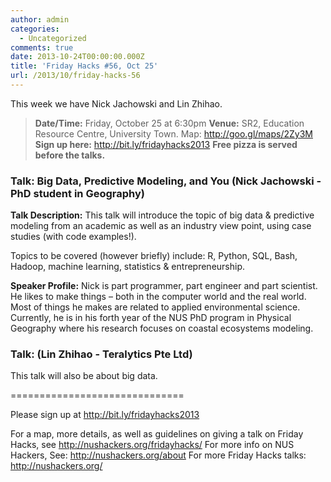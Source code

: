 ```yaml
---
author: admin
categories:
  - Uncategorized
comments: true
date: 2013-10-24T00:00:00.000Z
title: 'Friday Hacks #56, Oct 25'
url: /2013/10/friday-hacks-56
---
```


This week we have Nick Jachowski and Lin Zhihao.
<blockquote><strong>Date/Time:</strong> Friday, October 25 at 6:30pm
<strong>Venue:</strong> SR2, Education Resource Centre, University Town. Map: <a href="http://goo.gl/maps/2Zy3M">http://goo.gl/maps/2Zy3M</a>
<strong>Sign up here:</strong> <a href="http://bit.ly/fridayhacks2013">http://bit.ly/fridayhacks2013</a>
<strong>Free pizza is served before the talks.</strong></blockquote>
<h3>Talk: Big Data, Predictive Modeling, and You (Nick Jachowski - PhD student in Geography)</h3>
<strong>Talk Description:</strong>
This talk will introduce the topic of big data & predictive modeling from an academic as well as an industry view point, using case studies (with code examples!).

Topics to be covered (however briefly) include: R, Python, SQL, Bash, Hadoop, machine learning, statistics & entrepreneurship.

<strong>Speaker Profile:</strong>
Nick is part programmer, part engineer and part scientist. He likes to make things – both in the computer world and the real world. Most of things he makes are related to applied environmental science. Currently, he is in his forth year of the NUS PhD program in Physical Geography where his research focuses on coastal ecosystems modeling.

<h3>Talk: (Lin Zhihao - Teralytics Pte Ltd)</h3>
This talk will also be about big data.

==============================

Please sign up at <a href="http://bit.ly/fridayhacks2013">http://bit.ly/fridayhacks2013</a>

For a map, more details, as well as guidelines on giving a talk on Friday Hacks, see <a href="/fridayhacks/">http://nushackers.org/fridayhacks/</a>
For more info on NUS Hackers, See: <a href="/about">http://nushackers.org/about</a>
For more Friday Hacks talks: <a href="/">http://nushackers.org/</a>
